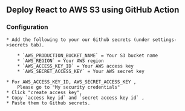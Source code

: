 ## Deploy React to AWS S3 using GitHub Action

### Configuration 

    * Add the following to your our Github secrets (under settings->secrets tab).
       
        * `AWS_PRODUCTION_BUCKET_NAME` = Your S3 bucket name
        * `AWS_REGION` = Your AWS region
        * `AWS_ACCESS_KEY_ID` = Your AWS access key
        * `AWS_SECRET_ACCESS_KEY` = Your AWS secret key

    * For AWS_ACCESS_KEY_ID, AWS_SECRET_ACCESS_KEY ,
        Please go to "My security credentials"
    * Click "create access key", 
    * Copy `access key id` and `secret access key id` , 
    * Paste them to Github secrets.

